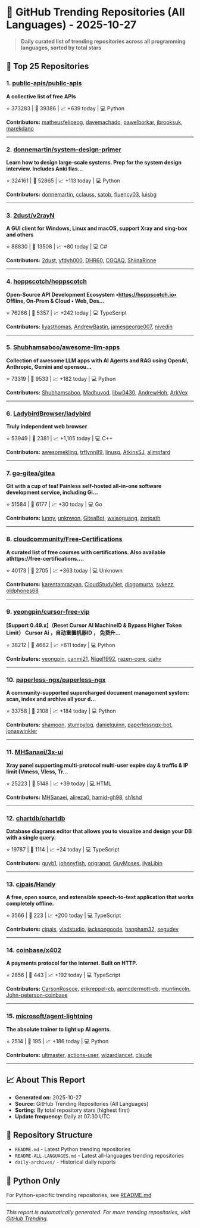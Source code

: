# 🌟 GitHub Trending Repositories (All Languages) - 2025-10-27

> **Daily curated list of trending repositories across all programming languages, sorted by total stars**

## 🚀 Top 25 Repositories

### 1. [public-apis/public-apis](https://github.com/public-apis/public-apis)

**A collective list of free APIs**

⭐ 373283 | 🍴 39386 | 📈 +639 today | 💻 Python

**Contributors:** [matheusfelipeog](https://github.com/matheusfelipeog), [davemachado](https://github.com/davemachado), [pawelborkar](https://github.com/pawelborkar), [jbrooksuk](https://github.com/jbrooksuk), [marekdano](https://github.com/marekdano)

---

### 2. [donnemartin/system-design-primer](https://github.com/donnemartin/system-design-primer)

**Learn how to design large-scale systems. Prep for the system design interview. Includes Anki flas...**

⭐ 324161 | 🍴 52865 | 📈 +113 today | 💻 Python

**Contributors:** [donnemartin](https://github.com/donnemartin), [cclauss](https://github.com/cclauss), [satob](https://github.com/satob), [fluency03](https://github.com/fluency03), [luisbg](https://github.com/luisbg)

---

### 3. [2dust/v2rayN](https://github.com/2dust/v2rayN)

**A GUI client for Windows, Linux and macOS, support Xray and sing-box and others**

⭐ 88830 | 🍴 13508 | 📈 +80 today | 💻 C#

**Contributors:** [2dust](https://github.com/2dust), [yfdyh000](https://github.com/yfdyh000), [DHR60](https://github.com/DHR60), [CGQAQ](https://github.com/CGQAQ), [ShiinaRinne](https://github.com/ShiinaRinne)

---

### 4. [hoppscotch/hoppscotch](https://github.com/hoppscotch/hoppscotch)

**Open-Source API Development Ecosystem •https://hoppscotch.io• Offline, On-Prem & Cloud • Web, Des...**

⭐ 76266 | 🍴 5357 | 📈 +242 today | 💻 TypeScript

**Contributors:** [liyasthomas](https://github.com/liyasthomas), [AndrewBastin](https://github.com/AndrewBastin), [jamesgeorge007](https://github.com/jamesgeorge007), [nivedin](https://github.com/nivedin)

---

### 5. [Shubhamsaboo/awesome-llm-apps](https://github.com/Shubhamsaboo/awesome-llm-apps)

**Collection of awesome LLM apps with AI Agents and RAG using OpenAI, Anthropic, Gemini and opensou...**

⭐ 73319 | 🍴 9533 | 📈 +182 today | 💻 Python

**Contributors:** [Shubhamsaboo](https://github.com/Shubhamsaboo), [Madhuvod](https://github.com/Madhuvod), [libw0430](https://github.com/libw0430), [AndrewHoh](https://github.com/AndrewHoh), [ArkVex](https://github.com/ArkVex)

---

### 6. [LadybirdBrowser/ladybird](https://github.com/LadybirdBrowser/ladybird)

**Truly independent web browser**

⭐ 53949 | 🍴 2381 | 📈 +1,105 today | 💻 C++

**Contributors:** [awesomekling](https://github.com/awesomekling), [trflynn89](https://github.com/trflynn89), [linusg](https://github.com/linusg), [AtkinsSJ](https://github.com/AtkinsSJ), [alimpfard](https://github.com/alimpfard)

---

### 7. [go-gitea/gitea](https://github.com/go-gitea/gitea)

**Git with a cup of tea! Painless self-hosted all-in-one software development service, including Gi...**

⭐ 51584 | 🍴 6177 | 📈 +30 today | 💻 Go

**Contributors:** [lunny](https://github.com/lunny), [unknwon](https://github.com/unknwon), [GiteaBot](https://github.com/GiteaBot), [wxiaoguang](https://github.com/wxiaoguang), [zeripath](https://github.com/zeripath)

---

### 8. [cloudcommunity/Free-Certifications](https://github.com/cloudcommunity/Free-Certifications)

**A curated list of free courses with certifications. Also available athttps://free-certifications....**

⭐ 40173 | 🍴 2705 | 📈 +363 today | 💻 Unknown

**Contributors:** [karentamrazyan](https://github.com/karentamrazyan), [CloudStudyNet](https://github.com/CloudStudyNet), [diogomurta](https://github.com/diogomurta), [sykezz](https://github.com/sykezz), [oldphones68](https://github.com/oldphones68)

---

### 9. [yeongpin/cursor-free-vip](https://github.com/yeongpin/cursor-free-vip)

**[Support 0.49.x]（Reset Cursor AI MachineID & Bypass Higher Token Limit） Cursor Ai ，自动重置机器ID ， 免费升...**

⭐ 38212 | 🍴 4662 | 📈 +611 today | 💻 Python

**Contributors:** [yeongpin](https://github.com/yeongpin), [canmi21](https://github.com/canmi21), [Nigel1992](https://github.com/Nigel1992), [razen-core](https://github.com/razen-core), [cjahv](https://github.com/cjahv)

---

### 10. [paperless-ngx/paperless-ngx](https://github.com/paperless-ngx/paperless-ngx)

**A community-supported supercharged document management system: scan, index and archive all your d...**

⭐ 33758 | 🍴 2108 | 📈 +184 today | 💻 Python

**Contributors:** [shamoon](https://github.com/shamoon), [stumpylog](https://github.com/stumpylog), [danielquinn](https://github.com/danielquinn), [paperlessngx-bot](https://github.com/paperlessngx-bot), [jonaswinkler](https://github.com/jonaswinkler)

---

### 11. [MHSanaei/3x-ui](https://github.com/MHSanaei/3x-ui)

**Xray panel supporting multi-protocol multi-user expire day & traffic & IP limit (Vmess, Vless, Tr...**

⭐ 25223 | 🍴 5148 | 📈 +39 today | 💻 HTML

**Contributors:** [MHSanaei](https://github.com/MHSanaei), [alireza0](https://github.com/alireza0), [hamid-gh98](https://github.com/hamid-gh98), [sh1shd](https://github.com/sh1shd)

---

### 12. [chartdb/chartdb](https://github.com/chartdb/chartdb)

**Database diagrams editor that allows you to visualize and design your DB with a single query.**

⭐ 19787 | 🍴 1114 | 📈 +24 today | 💻 TypeScript

**Contributors:** [guyb1](https://github.com/guyb1), [johnnyfish](https://github.com/johnnyfish), [origranot](https://github.com/origranot), [GuyMoses](https://github.com/GuyMoses), [ilyaLibin](https://github.com/ilyaLibin)

---

### 13. [cjpais/Handy](https://github.com/cjpais/Handy)

**A free, open source, and extensible speech-to-text application that works completely offline.**

⭐ 3566 | 🍴 223 | 📈 +200 today | 💻 TypeScript

**Contributors:** [cjpais](https://github.com/cjpais), [vladstudio](https://github.com/vladstudio), [jacksongoode](https://github.com/jacksongoode), [hanpham32](https://github.com/hanpham32), [segudev](https://github.com/segudev)

---

### 14. [coinbase/x402](https://github.com/coinbase/x402)

**A payments protocol for the internet. Built on HTTP.**

⭐ 2856 | 🍴 443 | 📈 +192 today | 💻 TypeScript

**Contributors:** [CarsonRoscoe](https://github.com/CarsonRoscoe), [erikreppel-cb](https://github.com/erikreppel-cb), [apmcdermott-cb](https://github.com/apmcdermott-cb), [murrlincoln](https://github.com/murrlincoln), [John-peterson-coinbase](https://github.com/John-peterson-coinbase)

---

### 15. [microsoft/agent-lightning](https://github.com/microsoft/agent-lightning)

**The absolute trainer to light up AI agents.**

⭐ 2514 | 🍴 195 | 📈 +186 today | 💻 Python

**Contributors:** [ultmaster](https://github.com/ultmaster), [actions-user](https://github.com/actions-user), [wizardlancet](https://github.com/wizardlancet), [claude](https://github.com/claude)

---


## 📈 About This Report

- **Generated on:** 2025-10-27
- **Source:** GitHub Trending Repositories (All Languages)
- **Sorting:** By total repository stars (highest first)
- **Update frequency:** Daily at 07:30 UTC

## 🔗 Repository Structure

- `README.md` - Latest Python trending repositories
- `README-ALL-LANGUAGES.md` - Latest all-languages trending repositories
- `daily-archives/` - Historical daily reports

## 🐍 Python Only

For Python-specific trending repositories, see [README.md](./README.md)

---

*This report is automatically generated. For more trending repositories, visit [GitHub Trending](https://github.com/trending).*
